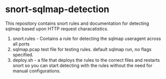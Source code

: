 # snort-sqlmap-detection
This repository contains snort rules and documentation for detecting sqlmap based upon HTTP request characatistics. 
1. snort.rules - Contains a rule for detecting the sqlmap useragent across all ports
2. sqlmap.pcap test file for testing rules. default sqlmap run, no flags specified. 
3. deploy.sh - a file that deploys the rules to the correct files and restarts snort so you can start detecting with the rules without the need for manual configurations. 
